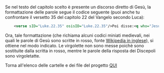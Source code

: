 Se nel testo del capitolo scelto è presente un discorso diretto di Gesù, la formattazione delle parole segue il codice seguente
(puoi anche tu confrontare il versetto 35 del capitolo 22 del Vangelo secondo Luca):

```xml
    <verse sID="Luke.22.35" osisID="Luke.22.35"/>Poi disse:<q who="Jesus">Quando vi ho mandato senza borsa, né bisaccia, né sandali, vi è forse mancato qualcosa?</q>. Risposero: "Nulla".<verse eID="Luke.22.35"/>
```
    
Ora, tale formattazione (che richiama alcuni codici miniati medievali, nei quali le parole di Gesù sono scritte in rosso, fonte [Wikipedia in inglese](https://en.wikipedia.org/wiki/Red_letter_edition)),
si ottiene nel modo indicato. Le virgolette non sono messe poichè sono sostituite dalla scritta in rosso, mentre le parole della risposta dei Discepoli sono virgoletatte.

Torna all'elenco delle cartelle e dei file del progetto [QUI](https://github.com/EmanueleTinari/OsisITA_LAT)
